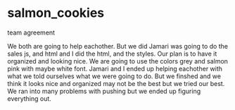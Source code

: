 # salmon_cookies

team agreement 

We both are going to help eachother. But we did Jamari was going to do the sales js, and html and I did the html, and the styles. Our plan is to have it organized and looking nice. We are going to use the colors grey and salmon pink with maybe white font. 
Jamari and I ended up helping eachother with what we told ourselves what we were going to do. But we finshed and we think it looks nice and organized may not be the best but we tried our best. We ran into many problems with pushing but we ended up figuring everything out. 
